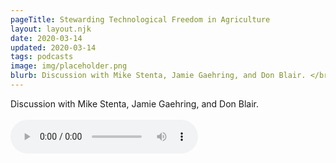 ```yaml
---
pageTitle: Stewarding Technological Freedom in Agriculture
layout: layout.njk
date: 2020-03-14
updated: 2020-03-14
tags: podcasts
image: img/placeholder.png
blurb: Discussion with Mike Stenta, Jamie Gaehring, and Don Blair. </br> </br> <audio controls id="music"><source src="audio/libre.mp3" type="audio/mpeg">Your browser does not support the audio element.</audio>
---
```


Discussion with Mike Stenta, Jamie Gaehring, and Don Blair. </br> </br> <audio controls id="music"><source src="audio/libre.mp3" type="audio/mpeg">Your browser does not support the audio element.</audio>

